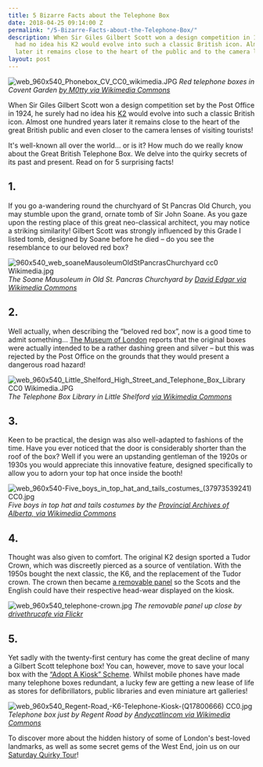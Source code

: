 ```yaml
---
title: 5 Bizarre Facts about the Telephone Box
date: 2018-04-25 09:14:00 Z
permalink: "/5-Bizarre-Facts-about-the-Telephone-Box/"
description: When Sir Giles Gilbert Scott won a design competition in 1924, he surely
  had no idea his K2 would evolve into such a classic British icon. Almost 100 years
  later it remains close to the heart of the public and to the camera lenses of tourists!
layout: post
---
```


![web_960x540_Phonebox_CV_CC0_wikimedia.JPG](/uploads/web_960x540_Phonebox_CV_CC0_wikimedia.JPG)
*Red telephone boxes in Covent Garden [by M0tty via Wikimedia Commons](https://commons.wikimedia.org/wiki/File:Red_Public_Phone_Boxes_-_Covent_Garden,_London,_England_-_July_10,_2012.JPG)*

When Sir Giles Gilbert Scott won a design competition set by the Post Office in 1924, he surely had no idea his [K2](http://www.the-telephone-box.co.uk/kiosks/k2/) would evolve into such a classic British icon. Almost one hundred years later it remains close to the heart of the great British public and even closer to the camera lenses of visiting tourists!

It's well-known all over the world... or is it? How much do we really know about the Great British Telephone Box. We delve into the quirky secrets of its past and present. Read on for 5 surprising facts!

## 1.
If you go a-wandering round the churchyard of St Pancras Old Church, you may stumble upon the grand, ornate tomb of Sir John Soane. As you gaze upon the resting place of this great neo-classical architect, you may notice a striking similarity! Gilbert Scott was strongly influenced by this Grade I listed tomb, designed by Soane before he died – do you see the resemblance to our beloved red box?

![960x540_web_soaneMausoleumOldStPancrasChurchyard cc0 Wikimedia.jpg](/uploads/960x540_web_soaneMausoleumOldStPancrasChurchyard%20cc0%20Wikimedia.jpg)
*The Soane Mausoleum in Old St. Pancras Churchyard by [David Edgar via Wikimedia Commons](https://commons.wikimedia.org/wiki/File:2778soaneMausoleumOldStPancrasChurchyard.jpg)*

## 2.
Well actually, when describing the “beloved red box”, now is a good time to admit something... [The Museum of London](https://www.museumoflondon.org.uk/museum-london) reports that the original boxes were actually intended to be a rather dashing green and silver – but this was rejected by the Post Office on the grounds that they would present a dangerous road hazard!

![web_960x540_Little_Shelford_High_Street_and_Telephone_Box_Library CC0 Wikimedia.JPG](/uploads/web_960x540_Little_Shelford_High_Street_and_Telephone_Box_Library%20CC0%20Wikimedia.JPG)
*The Telephone Box Library in Little Shelford [via Wikimedia Commons](https://commons.wikimedia.org/wiki/File:Little_Shelford_High_Street_and_Telephone_Box_Library.JPG)*

## 3.	
Keen to be practical, the design was also well-adapted to fashions of the time. Have you ever noticed that the door is considerably shorter than the roof of the box? Well if you were an upstanding gentleman of the 1920s or 1930s you would appreciate this innovative feature, designed specifically to allow you to adorn your top hat once inside the booth!

![web_960x540-Five_boys_in_top_hat_and_tails_costumes_(37973539241) CC0.jpg](/uploads/web_960x540-Five_boys_in_top_hat_and_tails_costumes_(37973539241)%20CC0.jpg)
*Five boys in top hat and tails costumes by the [Provincial Archives of Alberta, via Wikimedia Commons](https://commons.wikimedia.org/wiki/File:Five_boys_in_top_hat_and_tails_costumes_(37973539241).jpg)*

## 4.
Thought was also given to comfort. The original K2 design sported a Tudor Crown, which was discreetly pierced as a source of ventilation. With the 1950s bought the next classic, the K6, and the replacement of the Tudor crown. The crown then became [a removable panel](http://www.cvphm.org.uk/TelephoneKiosks.html) so the Scots and the English could have their respective head-wear displayed on the kiosk.

![web_960x540_telephone-crown.jpg](/uploads/web_960x540_telephone-crown.jpg)
*The removable panel up close by [drivethrucafe via Flickr](https://www.flickr.com/photos/128758398@N07/15984377914)*

## 5.
Yet sadly with the twenty-first century has come the great decline of many a Gilbert Scott telephone box! You can, however, move to save your local box with the [“Adopt A Kiosk” Scheme](https://business.bt.com/campaigns/communities/adopt-a-kiosk/). Whilst mobile phones have made many telephone boxes redundant, a lucky few are getting a new lease of life as stores for defibrillators, public libraries and even miniature art galleries! 

![web_960x540_Regent-Road,-K6-Telephone-Kiosk-(Q17800666) CC0.jpg](/uploads/web_960x540_Regent-Road,-K6-Telephone-Kiosk-(Q17800666)%20CC0.jpg)
*Telephone box just by Regent Road by [Andycatlincom via Wikimedia Commons](https://commons.wikimedia.org/wiki/File:Regent-Road,-K6-Telephone-Kiosk-(Q17800666).jpg)*

To discover more about the hidden history of some of London's best-loved landmarks, as well as some secret gems of the West End, join us on our [Saturday Quirky Tour](https://www.insider-london.co.uk/tours/quirky-tour/)!